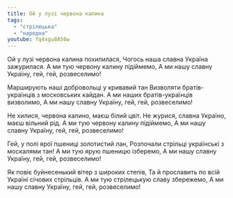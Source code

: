 ```yaml
---
title: Ой у лузі червона калина
tags:
  - "стрілецька"
  - "народна"
youtube: fq4xgu8A56w
---
```

Ой у лузі червона калина похилилася,
Чогось наша славна Україна зажурилася.
А ми тую червону калину підіймемо,
А ми нашу славну Україну, гей, гей, розвеселимо!

Марширують наші добровольці у кривавий тан
Визволяти братів-українців з московських кайдан.
А ми наших братів-українців визволимо,
А ми нашу славну Україну, гей, гей, розвеселимо!

Не хилися, червона калино, маєш білий цвіт.
Не журися, славна Україно, маєш вільний рід.
А ми тую червону калину підіймемо,
А ми нашу славну Україну, гей, гей, розвеселимо!

Гей, у полі ярої пшениці золотистий лан,
Розпочали стрільці українські з москалями тан!
А ми тую ярую пшеницю ізберемо,
А ми нашу славну Україну, гей, гей, розвеселимо!

Як повіє буйнесенький вітер з широких степів,
Та й прославить по всій Україні січових стрільців.
А ми тую стрілецькую славу збережемо,
А ми нашу славну Україну, гей, гей, розвеселимо!

